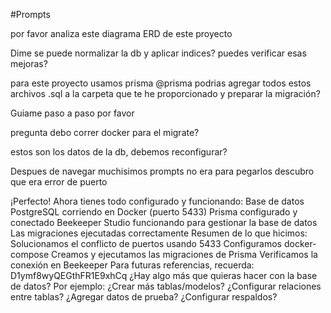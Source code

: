 #Prompts

por favor analiza este diagrama ERD de este proyecto

Dime se puede normalizar la db y aplicar indices? puedes verificar esas mejoras?

para este proyecto usamos prisma @prisma  podrias agregar todos estos archivos .sql a la carpeta que te he proporcionado y preparar la migración? 

Guiame paso a paso por favor

pregunta debo correr docker para el migrate?

estos son los datos de la db, debemos reconfigurar?

Despues de navegar muchisimos prompts no era para pegarlos
descubro que era error de puerto

¡Perfecto! Ahora tienes todo configurado y funcionando:
Base de datos PostgreSQL corriendo en Docker (puerto 5433)
Prisma configurado y conectado
Beekeeper Studio funcionando para gestionar la base de datos
Las migraciones ejecutadas correctamente
Resumen de lo que hicimos:
Solucionamos el conflicto de puertos usando 5433
Configuramos docker-compose
Creamos y ejecutamos las migraciones de Prisma
Verificamos la conexión en Beekeeper
Para futuras referencias, recuerda:
D1ymf8wyQEGthFR1E9xhCq
¿Hay algo más que quieras hacer con la base de datos? Por ejemplo:
¿Crear más tablas/modelos?
¿Configurar relaciones entre tablas?
¿Agregar datos de prueba?
¿Configurar respaldos?

